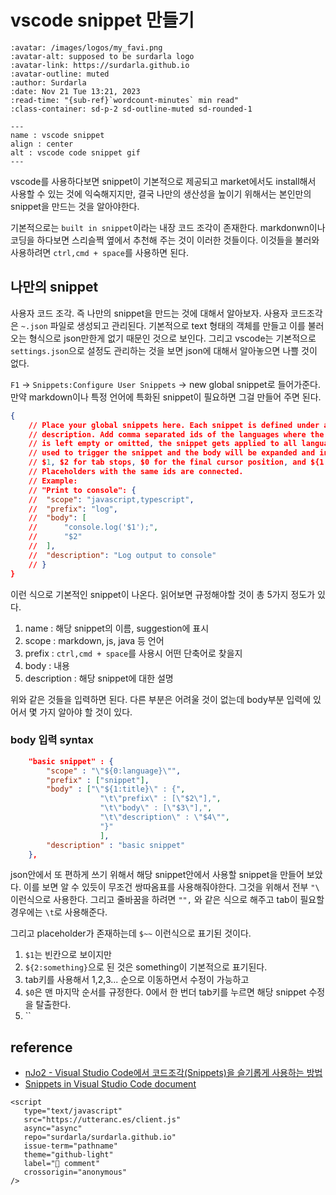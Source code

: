 # vscode snippet 만들기

```{article-info}
:avatar: /images/logos/my_favi.png
:avatar-alt: supposed to be surdarla logo
:avatar-link: https://surdarla.github.io
:avatar-outline: muted
:author: Surdarla
:date: Nov 21 Tue 13:21, 2023
:read-time: "{sub-ref}`wordcount-minutes` min read"
:class-container: sd-p-2 sd-outline-muted sd-rounded-1
```

```{figure} https://code.visualstudio.com/assets/docs/editor/userdefinedsnippets/ajax-snippet.gif
---
name : vscode snippet
align : center
alt : vscode code snippet gif
---
```

vscode를 사용하다보면 snippet이 기본적으로 제공되고 market에서도 install해서 사용할 수 있는 것에 익숙해지지만, 결국 나만의 생산성을 높이기 위해서는 본인만의 snippet을 만드는 것을 알아야한다.

기본적으로는 `built in snippet`이라는 내장 코드 조각이 존재한다. markdonwn이나 코딩을 하다보면 스리슬쩍 옆에서 추천해 주는 것이 이러한 것들이다. 이것들을 불러와 사용하려면 `ctrl,cmd + space`를 사용하면 된다.

## 나만의 snippet

사용자 코드 조각. 즉 나만의 snippet을 만드는 것에 대해서 알아보자. 사용자 코드조각은 `~.json` 파일로 생성되고 관리된다. 기본적으로 text 형태의 객체를 만들고 이를 불러오는 형식으로 json만한게 없기 때문인 것으로 보인다. 그리고 vscode는 기본적으로 `settings.json`으로 설정도 관리하는 것을 보면 json에 대해서 알아놓으면 나쁠 것이 없다.

`F1` $\rightarrow$ `Snippets:Configure User Snippets` $\rightarrow$ new global snippet로 들어가준다. 만약 markdown이나 특정 언어에 특화된 snippet이 필요하면 그걸 만들어 주면 된다.

```json
{
	// Place your global snippets here. Each snippet is defined under a snippet name and has a scope, prefix, body and 
	// description. Add comma separated ids of the languages where the snippet is applicable in the scope field. If scope 
	// is left empty or omitted, the snippet gets applied to all languages. The prefix is what is 
	// used to trigger the snippet and the body will be expanded and inserted. Possible variables are: 
	// $1, $2 for tab stops, $0 for the final cursor position, and ${1:label}, ${2:another} for placeholders. 
	// Placeholders with the same ids are connected.
	// Example:
	// "Print to console": {
	// 	"scope": "javascript,typescript",
	// 	"prefix": "log",
	// 	"body": [
	// 		"console.log('$1');",
	// 		"$2"
	// 	],
	// 	"description": "Log output to console"
	// }
}
```

이런 식으로 기본적인 snippet이 나온다. 읽어보면 규정해야할 것이 총 5가지 정도가 있다.

1. name : 해당 snippet의 이름, suggestion에 표시
2. scope : markdown, js, java 등 언어
3. prefix : `ctrl,cmd + space`를 사용시 어떤 단축어로 찾을지
4. body : 내용
5. description : 해당 snippet에 대한 설명

위와 같은 것들을 입력하면 된다. 다른 부분은 어려울 것이 없는데 body부분 입력에 있어서 몇 가지 알아야 할 것이 있다.

### body 입력 syntax

```json
	"basic snippet" : {
		"scope" : "\"${0:language}\"",
		"prefix" : ["snippet"],
		"body" : ["\"${1:title}\" : {",
					"\t\"prefix\" : [\"$2\"],",
					"\t\"body\" : [\"$3\"],",
					"\t\"description\" : \"$4\"",
					"}"
					],
		"description" : "basic snippet"
	},
```

json안에서 또 편하게 쓰기 위해서 해당 snippet안에서 사용할 snippet을 만들어 보았다. 이를 보면 알 수 있듯이 무조건 쌍따옴표를 사용해줘야한다. 그것을 위해서 전부 `"\` 이런식으로 사용한다. 그리고 줄바꿈을 하려면 `"",` 와 같은 식으로 해주고 tab이 필요할 경우에는 `\t`로 사용해준다.

그리고 placeholder가 존재하는데 `$~~` 이런식으로 표기된 것이다.

1. `$1`는 빈칸으로 보이지만
2. `${2:something}`으로 된 것은 something이 기본적으로 표기된다.
3. tab키를 사용해서 1,2,3... 순으로 이동하면서 수정이 가능하고
4. `$0`은 맨 마지막 순서를 규정한다. 0에서 한 번더 tab키를 누르면 해당 snippet 수정을 탈출한다.
5. ``

## reference

- [nJo2 - Visual Studio Code에서 코드조각(Snippets)을 슬기롭게 사용하는 방법](https://ux.stories.pe.kr/290)
- [Snippets in Visual Studio Code document](https://code.visualstudio.com/docs/editor/userdefinedsnippets#_create-your-own-snippets)

```{raw} html
<script
   type="text/javascript"
   src="https://utteranc.es/client.js"
   async="async"
   repo="surdarla/surdarla.github.io"
   issue-term="pathname"
   theme="github-light"
   label="💬 comment"
   crossorigin="anonymous"
/>